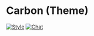 # Carbon (Theme)

[![Style](https://github.styleci.io/repos/237529108/shield)](https://github.styleci.io/repos/237529108)
[![Chat](https://img.shields.io/discord/625774284823986183?color=7289da&label=Discord&logo=discord&logoColor=fff&style=flat-square)](https://azuriom.com/discord)
